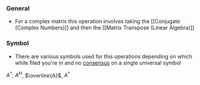 ### General
- For a complex matrix this operation involves taking the [[Conjugate (Complex Numbers)]] and then the [[Matrix Transpose (Linear Algebra)]]

### Symbol
- There are various symbols used for this operations depending on which while filed you're in and no [consensus](https://www.reddit.com/r/math/comments/96a1nf/poll_what_symbol_for_the_conjugate_transpose/) on a single universal symbol

$A^{\dagger}$; $A^{H}$, $\overline{A}$, $A^{*}$
